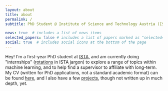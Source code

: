 ```yaml
---
layout: about
title: about
permalink: /
subtitle: PhD Student @ Institute of Science and Technology Austria (ISTA)

news: true  # includes a list of news items
selected_papers: false # includes a list of papers marked as "selected={true}"
social: true  # includes social icons at the bottom of the page
---
```


Hey! I'm a first-year PhD student at [ISTA](https://ista.ac.at), and am currently doing "internships" ([rotations](https://phd.pages.ist.ac.at/phd-program-overview/) in ISTA jargon) to explore a range of topics within machine learning, and to help find a supervisor to affiliate with long-term. My CV (written for PhD applications, not a standard academic format) can be found [here](/cv), and I also have a few [projects](/projects), though not written up in much depth, yet.
